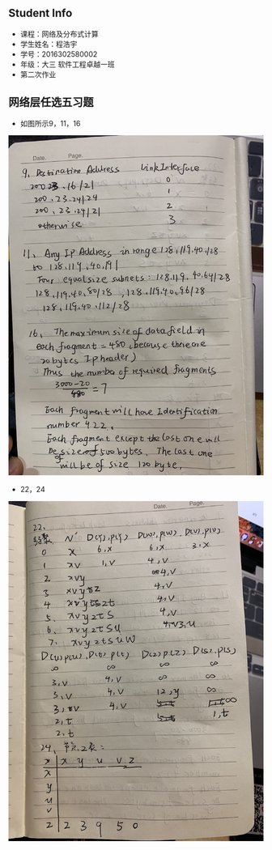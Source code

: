 ## Student Info

- 课程：网络及分布式计算
- 学生姓名：程浩宇
- 学号：2016302580002
- 年级：大三 软件工程卓越一班
- 第二次作业 



## 网络层任选五习题

- 如图所示9，11，16

![第一张](./imageOne.JPG)

- 22，24

![第二张](./imageTwo.JPG)